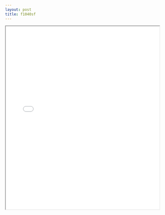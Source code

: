 ```yaml
---
layout: post
title: f1040sf
---
```


<div class="pdf-container">
<iframe src="/ea/assets/pdfs/f1040sf.pdf" height="600" width="100%" allowFullScreen="true"></iframe>
</div>

